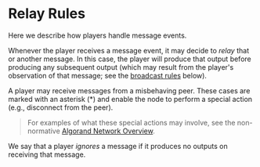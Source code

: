 # Relay Rules

Here we describe how players handle message events.

Whenever the player receives a message event, it may decide to _relay_
that or another message. In this case, the player will produce that
output before producing any subsequent output (which may result from
the player's observation of that message; see the [broadcast rules](#broadcast-rules)
below).

A player may receive messages from a misbehaving peer. These cases are marked with
an asterisk (*) and enable the node to perform a special action (e.g., disconnect
from the peer).

> For examples of what these special actions may involve, see the non-normative
> [Algorand Network Overview](./network-overview.md).

We say that a player _ignores_ a message if it produces no outputs on
receiving that message.
